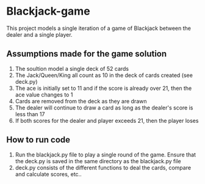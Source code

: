 # Blackjack-game

This project models a single iteration of a game of Blackjack between the dealer and a single player.

## Assumptions made for the game solution
1) The soultion model a single deck of 52 cards
2) The Jack/Queen/King all count as 10 in the deck of cards created (see deck.py)
3) The ace is initially set to 11 and if the score is already over 21, then the ace value changes to 1
4) Cards are removed from the deck as they are drawn
5) The dealer will continue to draw a card as long as the dealer's score is less than 17
6) If both scores for the dealer and player exceeds 21, then the player loses


## How to run code
1) Run the blackjack.py file to play a single round of the game. Ensure that the deck.py is saved in the same directory as the blackjack.py file 
2) deck.py consists of the different functions to deal the cards, compare and calculate scores, etc..

